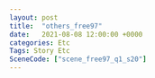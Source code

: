 ```yaml
---
layout: post
title:  "others_free97"
date:   2021-08-08 12:00:00 +0000
categories: Etc
Tags: Story Etc
SceneCode: ["scene_free97_q1_s20"]
---
```

